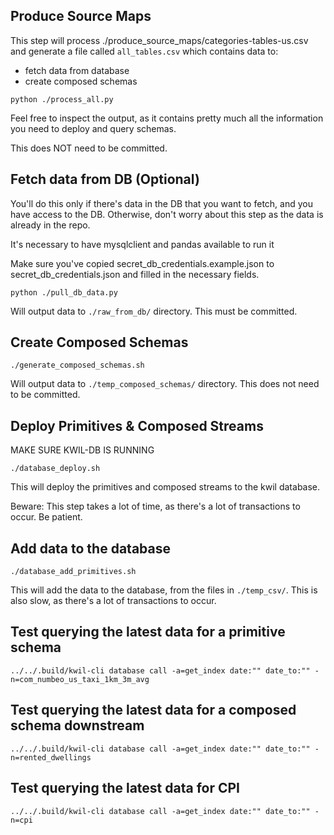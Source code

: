 ## Produce Source Maps

This step will process ./produce_source_maps/categories-tables-us.csv and generate a file called `all_tables.csv` which contains data to:
- fetch data from database
- create composed schemas

```shell
python ./process_all.py
```

Feel free to inspect the output, as it contains pretty much all the information you need to deploy and query schemas.

This does NOT need to be committed.

## Fetch data from DB (Optional)

You'll do this only if there's data in the DB that you want to fetch, and you have access to the DB. Otherwise, don't worry about this step as the data is already in the repo.

It's necessary to have mysqlclient and pandas available to run it

Make sure you've copied secret_db_credentials.example.json to secret_db_credentials.json and filled in the necessary fields.

```shell
python ./pull_db_data.py
```

Will output data to `./raw_from_db/` directory. This must be committed.

## Create Composed Schemas

```shell
./generate_composed_schemas.sh
```

Will output data to `./temp_composed_schemas/` directory. This does not need to be committed.

## Deploy Primitives & Composed Streams

MAKE SURE KWIL-DB IS RUNNING

```shell
./database_deploy.sh
```

This will deploy the primitives and composed streams to the kwil database.

Beware: This step takes a lot of time, as there's a lot of transactions to occur. Be patient.

## Add data to the database

```shell
./database_add_primitives.sh
```

This will add the data to the database, from the files in `./temp_csv/`. This is also slow, as there's a lot of transactions to occur.

## Test querying the latest data for a primitive schema

```shell
../../.build/kwil-cli database call -a=get_index date:"" date_to:"" -n=com_numbeo_us_taxi_1km_3m_avg
```

## Test querying the latest data for a composed schema downstream

```shell
../../.build/kwil-cli database call -a=get_index date:"" date_to:"" -n=rented_dwellings
```

## Test querying the latest data for CPI

```shell
../../.build/kwil-cli database call -a=get_index date:"" date_to:"" -n=cpi
```